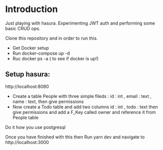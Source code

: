 # Introduction

Just playing with hasura. Experimenting JWT auth and performing some basic CRUD ops.

Clone this repository and in order to run this.

- Get Docker setup
- Run docker-compose up -d
- Ruc docker ps -a ( to see if docker is up!)


## Setup hasura:

http://localhost:8080

- Create a table People with three simple fileds : id : int , email : text , name : text, then give permissions
- Now create a Todo table and add two columns id : int , todo : text then give permissions and add a F_Key called owner and reference it from People table

Do it how you use postgresql


Once you have finished with this then Run yarn dev and navigate to http://localhost:3000
